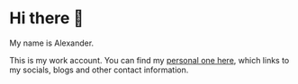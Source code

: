 # Hi there 👋

My name is Alexander.

This is my work account. You can find my [personal one here](https://github.com/AlexanderKaran), which links to my socials, blogs and other contact information. 
